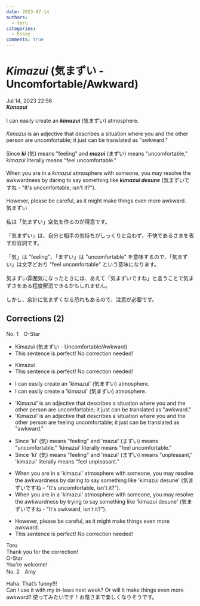 ```yaml
---
date: 2023-07-14
authors:
  - toru
categories:
  - Essay
comments: true
---
```


# <strong><em>Kimazui</strong></em> (気まずい - Uncomfortable/Awkward)
<div class="date">Jul 14, 2023 22:56</div>
<div id="post"><div id="body_show_ori">
<strong><em>Kimazui</strong></em><br/><br/>I can easily create an <strong><em>kimazui</em></strong> (気まずい) atmosphere.<br/><br/><em>Kimazui</em> is an adjective that describes a situation where you and the other person are uncomfortable; it just can be translated as "awkward."<br/><br/>Since <strong><em>ki</em></strong> (気) means "feeling" and <strong><em>mazui</em></strong> (まずい) means "uncomfortable," <em>kimazui</em> literally means "feel uncomfortable."<br/><br/>When you are in a <em>kimazui</em> atmosphere with someone, you may resolve the awkwardness by daring to say something like <strong><em>kimazui desune</em></strong> (気まずいですね - "It's uncomfortable, isn't it?").<br/><br/>However, please be careful, as it might make things even more awkward.
</div></div>

<!-- more -->

<div id="post_ja"><div id="body_show_mo">
気まずい<br/><br/>私は「気まずい」空気を作るのが得意です。<br/><br/>「気まずい」は、自分と相手の気持ちがしっくりと合わず、不快であるさまを表す形容詞です。<br/><br/>「気」は "feeling"、「まずい」は "uncomfortable" を意味するので、「気まずい」は文字どおり "feel uncomfortable" という意味になります。<br/><br/>気まずい雰囲気になったときには、あえて「気まずいですね」と言うことで気まずさをある程度解消できるかもしれません。<br/><br/>しかし、余計に気まずくなる恐れもあるので、注意が必要です。
</div></div>

## Corrections (2)
<div id="block"><div class="first_name"> No. 1　<span class="just_name">O-Star</span></div><div id="block2">
<ul class="correction_field">
<li class="incorrect">Kimazui (気まずい - Uncomfortable/Awkward)</li>
<li class="corrected perfect">This sentence is perfect! No correction needed!</li>
</ul>
<ul class="correction_field">
<li class="incorrect">Kimazui</li>
<li class="corrected perfect">This sentence is perfect! No correction needed!</li>
</ul>
<ul class="correction_field">
<li class="incorrect">I can easily create an 'kimazui' (気まずい) atmosphere.</li>
<li class="corrected correct">
I can easily create <span class="f_bold">a '</span>kimazui' (気まずい) atmosphere.
</li>
</ul>
<ul class="correction_field">
<li class="incorrect">'Kimazui' is an adjective that describes a situation where you and the other person are uncomfortable; it just can be translated as "awkward."</li>
<li class="corrected correct">
'Kimazui' is an adjective that describes a situation where you and the other person are <span class="f_bold"><span class="f_gray">feeling </span></span>uncomfortable; it just can be translated as "awkward."
</li>
</ul>
<ul class="correction_field">
<li class="incorrect">Since 'ki' (気) means "feeling" and 'mazui' (まずい) means "uncomfortable," 'kimazui' literally means "feel uncomfortable."</li>
<li class="corrected correct">
Since 'ki' (気) means "feeling" and 'mazui' (まずい) means "<span class="f_bold">unpleasant</span>," 'kimazui' literally means "feel <span class="f_bold">unpleasant."</span>
</li>
</ul>
<ul class="correction_field">
<li class="incorrect">When you are in a 'kimazui' atmosphere with someone, you may resolve the awkwardness by daring to say something like 'kimazui desune' (気まずいですね - "It's uncomfortable, isn't it?").</li>
<li class="corrected correct">
When you are in a 'kimazui' atmosphere with someone, you may resolve the awkwardness by <span class="f_bold">trying </span>to say something like 'kimazui desune' (気まずいですね - "It's <span class="f_bold">awkward</span>, isn't it?").
</li>
</ul>
<ul class="correction_field">
<li class="incorrect">However, please be careful, as it might make things even more awkward.</li>
<li class="corrected perfect">This sentence is perfect! No correction needed!</li>
</ul>
</div><div class="name"><span class="just_name">Toru</span><br>
Thank you for the correction!
</div>
<div class="name"><span class="just_name">O-Star</span><br>
You're welcome!
</div>
</div>
<div id="block"><div class="first_name"> No. 2　<span class="just_name">Amy</span></div><div id="block2">
<p class="comment_small">
 Haha. That’s funny!!!
 <br/>
 Can I use it with my in-laws next week? Or will it make things even more awkward? 使ってみたいです！お陰さまで楽しくなりそうです。
</p>

</div></div>
